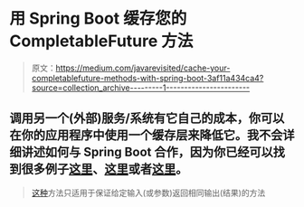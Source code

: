 # 用 Spring Boot 缓存您的 CompletableFuture 方法

> 原文：<https://medium.com/javarevisited/cache-your-completablefuture-methods-with-spring-boot-3af11a434ca4?source=collection_archive---------1----------------------->

## 调用另一个(外部)服务/系统有它自己的成本，你可以在你的应用程序中使用一个缓存层来降低它。我不会详细讲述如何与 Spring Boot 合作，因为你已经可以找到很多例子[这里](https://docs.spring.io/spring-boot/docs/current/reference/html/spring-boot-features.html#boot-features-caching)、[这里](https://www.baeldung.com/spring-cache-tutorial)或者[这里](https://spring.io/guides/gs/caching/)。

> [这种](https://docs.spring.io/spring-framework/docs/current/reference/html/integration.html#cache)方法只适用于保证给定输入(或参数)返回相同输出(结果)的方法